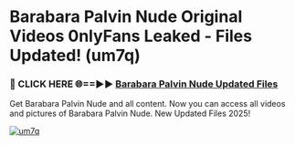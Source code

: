 # Barabara Palvin Nude Original Videos 0nlyFans Leaked - Files Updated! (um7q)

<h3>🔴 CLICK HERE 🌐==►► <a href="https://tinyurl.com/52m3yx9h" rel="nofollow">Barabara Palvin Nude Updated Files</a></h3>

Get Barabara Palvin Nude and all content. Now you can access all videos and pictures of Barabara Palvin Nude. New Updated Files 2025!

[![um7q](https://i.imgur.com/TnHtlc8.gif)](https://tinyurl.com/52m3yx9h)
